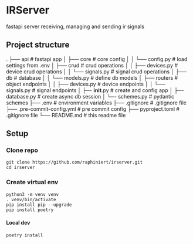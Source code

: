 # IRServer

fastapi server receiving, managing and sending ir signals

## Project structure

.
├── api                       # fastapi app
│   ├── core                  # core config
│   │   └── config.py         # load settings from .env
│   ├── crud                  # crud operations
│   │   ├── devices.py        # device crud operations
│   │   └── signals.py        # signal crud operations
│   ├── db                    # database
│   │   └── models.py         # define db models
│   ├── routers               # object endpoints
│   │   ├── devices.py        # device endpoints
│   │   └── signals.py        # signal endpoints
│   ├─- __init__.py           # create and config app
│   ├─- database.py           # create async db session
│   └─- schemes.py            # pydantic schemes
├── .env                      # environment variables
├── .gitignore                # .gitignore file
├── .pre-commit-config.yml    # pre commit config
├── pyproject.toml            # .gitignore file
└── README.md                 # this readme file


## Setup

### Clone repo
```shell script
git clone https://github.com/raphiniert/irserver.git
cd irserver
```

### Create virtual env
```shell script
python3 -m venv venv
. venv/bin/activate
pip install pip --upgrade
pip install poetry
```

#### Local dev

```shell script
poetry install
```
